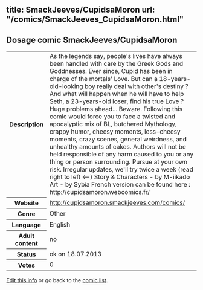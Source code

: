 title: SmackJeeves/CupidsaMoron
url: "/comics/SmackJeeves_CupidsaMoron.html"
---
Dosage comic SmackJeeves/CupidsaMoron
-----------------------------------------

<p id="msg"></p>
<script type="text/javascript">
if (window.location.search === '?edit_info_mail=sent_ok') {
  var elem = document.getElementById("msg");
  elem.innerHTML = 'Edited information sucessfully sent for review, which is usually done daily. Thanks!';
  elem.className = 'ok';
}
</script>
<table class="comicinfo">
<tr>
<th>Description</th><td>As the legends say, people's lives have always been handled with care by the Greek Gods and Goddnesses. Ever since, Cupid has been in charge of the mortals' Love. But can a 18-years-old-looking boy really deal with other's destiny ? And what will happen when he will have to help Seth, a 23-years-old loser, find his true Love ? Huge problems ahead... Beware. Following this comic would force you to face a twisted and apocalyptic mix of BL, butchered Mythology, crappy humor, cheesy moments, less-cheesy moments, crazy scenes, general weirdness, and unhealthy amounts of cakes. Authors will not be held responsible of any harm caused to you or any thing or person surrounding. Pursue at your own risk. Irregular updates, we'll try twice a week (read right to left &lt;--) Story &amp; Characters - by M-iikado Art - by Sybia French version can be found here : http://cupidsamoron.webcomics.fr/</td>
</tr>
<tr>
<th>Website</th><td><a href="http://cupidsamoron.smackjeeves.com/comics/">http://cupidsamoron.smackjeeves.com/comics/</a></td>
</tr>
<tr>
<th>Genre</th><td>Other</td>
</tr>
<tr>
<th>Language</th><td>English</td>
</tr>
<tr>
<th>Adult content</th><td>no</td>
</tr>
<tr>
<th>Status</th><td>ok on 18.07.2013</td>
</tr>
<tr>
<th>Votes</th><td>0</td>
</tr>
</table>

[Edit this info](SmackJeeves_CupidsaMoron_edit.html) or go back to the [comic list](../comic-index.html).
